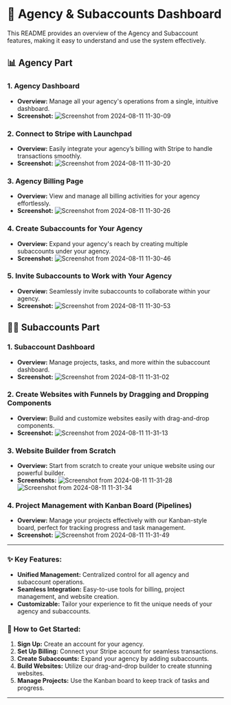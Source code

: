 # 🚀 **Agency & Subaccounts Dashboard**

This README provides an overview of the Agency and Subaccount features, making it easy to understand and use the system effectively.

## 📊 **Agency Part**

### 1. **Agency Dashboard**
   - **Overview:** Manage all your agency's operations from a single, intuitive dashboard.
   - **Screenshot:**
     ![Screenshot from 2024-08-11 11-30-09](https://github.com/user-attachments/assets/80710be1-a374-44cb-9ae4-9f05136f8c0e)

### 2. **Connect to Stripe with Launchpad**
   - **Overview:** Easily integrate your agency’s billing with Stripe to handle transactions smoothly.
   - **Screenshot:**
    ![Screenshot from 2024-08-11 11-30-20](https://github.com/user-attachments/assets/107538dd-7eb5-4b7c-ba2c-76f93acf48be)

### 3. **Agency Billing Page**
   - **Overview:** View and manage all billing activities for your agency effortlessly.
   - **Screenshot:**
   ![Screenshot from 2024-08-11 11-30-26](https://github.com/user-attachments/assets/813857b2-8f7b-488c-a6dd-6aab8630d554)

### 4. **Create Subaccounts for Your Agency**
   - **Overview:** Expand your agency's reach by creating multiple subaccounts under your agency.
   - **Screenshot:**
      ![Screenshot from 2024-08-11 11-30-46](https://github.com/user-attachments/assets/96615820-0d06-408e-ac5a-197a85621781)

### 5. **Invite Subaccounts to Work with Your Agency**
   - **Overview:** Seamlessly invite subaccounts to collaborate within your agency.
   - **Screenshot:**
      ![Screenshot from 2024-08-11 11-30-53](https://github.com/user-attachments/assets/94271b85-81cf-488b-a392-6e35844f22b5)

## 🧑‍💻 **Subaccounts Part**

### 1. **Subaccount Dashboard**
   - **Overview:** Manage projects, tasks, and more within the subaccount dashboard.
   - **Screenshot:**
     ![Screenshot from 2024-08-11 11-31-02](https://github.com/user-attachments/assets/2ffad142-7458-4a07-840e-c5279cf08f42)
### 2. **Create Websites with Funnels by Dragging and Dropping Components**
   - **Overview:** Build and customize websites easily with drag-and-drop components.
   - **Screenshot:**
     ![Screenshot from 2024-08-11 11-31-13](https://github.com/user-attachments/assets/7e539abc-a0d4-4e5a-9c06-d5bc22ed84f3)

### 3. **Website Builder from Scratch**
   - **Overview:** Start from scratch to create your unique website using our powerful builder.
   - **Screenshots:**
    ![Screenshot from 2024-08-11 11-31-28](https://github.com/user-attachments/assets/53d21664-dd2c-4866-b18b-eb4e6145ca95)
    ![Screenshot from 2024-08-11 11-31-34](https://github.com/user-attachments/assets/a9aaec7b-27dd-4e9d-9faa-a1e29c32f16c)

### 4. **Project Management with Kanban Board (Pipelines)**
   - **Overview:** Manage your projects effectively with our Kanban-style board, perfect for tracking progress and task management.
   - **Screenshot:**
    ![Screenshot from 2024-08-11 11-31-49](https://github.com/user-attachments/assets/6948db63-c37b-435b-9e50-30c6450615a1)

---

### ✨ **Key Features:**
- **Unified Management:** Centralized control for all agency and subaccount operations.
- **Seamless Integration:** Easy-to-use tools for billing, project management, and website creation.
- **Customizable:** Tailor your experience to fit the unique needs of your agency and subaccounts.

### 🔗 **How to Get Started:**
1. **Sign Up:** Create an account for your agency.
2. **Set Up Billing:** Connect your Stripe account for seamless transactions.
3. **Create Subaccounts:** Expand your agency by adding subaccounts.
4. **Build Websites:** Utilize our drag-and-drop builder to create stunning websites.
5. **Manage Projects:** Use the Kanban board to keep track of tasks and progress.

---




































